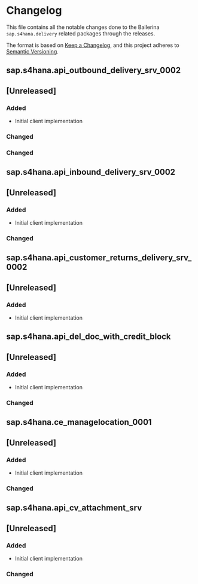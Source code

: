 # Changelog

This file contains all the notable changes done to the Ballerina `sap.s4hana.delivery` related packages through the
releases.

The format is based on [Keep a Changelog](https://keepachangelog.com/en/1.0.0/),
and this project adheres to [Semantic Versioning](https://semver.org/spec/v2.0.0.html).

## sap.s4hana.api_outbound_delivery_srv_0002

## [Unreleased]

### Added

- Initial client implementation

### Changed

### Changed

## sap.s4hana.api_inbound_delivery_srv_0002

## [Unreleased]

### Added

- Initial client implementation

### Changed

## sap.s4hana.api_customer_returns_delivery_srv_0002

## [Unreleased]

### Added

- Initial client implementation

## sap.s4hana.api_del_doc_with_credit_block

## [Unreleased]

### Added

- Initial client implementation

### Changed

## sap.s4hana.ce_managelocation_0001

## [Unreleased]

### Added

- Initial client implementation

### Changed

## sap.s4hana.api_cv_attachment_srv

## [Unreleased]

### Added

- Initial client implementation

### Changed


